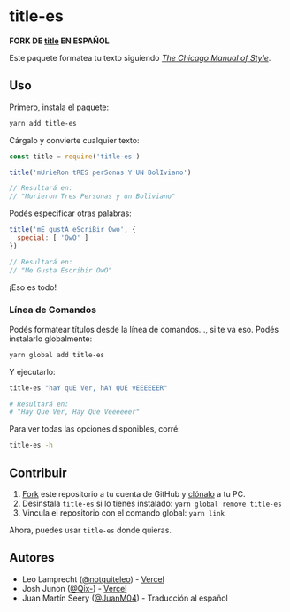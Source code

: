 # title-es

**FORK DE [title](https://github.com/vercel/title) EN ESPAÑOL**

Este paquete formatea tu texto siguiendo _[The Chicago Manual of Style](http://www.chicagomanualofstyle.org/home.html)_.

## Uso

Primero, instala el paquete:

```bash
yarn add title-es
```

Cárgalo y convierte cualquier texto:

```js
const title = require('title-es')

title('mUrieRon tRES perSonas Y UN BolIviano')

// Resultará en:
// "Murieron Tres Personas y un Boliviano"
```

Podés especificar otras palabras:

```js
title('mE gustA eScriBir Owo', {
  special: [ 'OwO' ]
})

// Resultará en:
// "Me Gusta Escribir OwO"
```

¡Eso es todo!

### Línea de Comandos

Podés formatear títulos desde la línea de comandos..., si te va eso. Podés instalarlo globalmente:

```bash
yarn global add title-es
```

Y ejecutarlo:

```bash
title-es "haY quE Ver, hAY QUE vEEEEEER"

# Resultará en:
# "Hay Que Ver, Hay Que Veeeeeer"
```

Para ver todas las opciones disponibles, corré:

```bash
title-es -h
```

## Contribuir

1. [Fork](https://help.github.com/articles/fork-a-repo/) este repositorio a tu cuenta de GitHub y [clónalo](https://help.github.com/articles/cloning-a-repository/) a tu PC.
2. Desinstala `title-es` si lo tienes instalado: `yarn global remove title-es`
3. Vincula el repositorio con el comando global: `yarn link`

Ahora, puedes usar `title-es` donde quieras.

## Autores

- Leo Lamprecht ([@notquiteleo](https://twitter.com/notquiteleo)) - [Vercel](https://vercel.com)
- Josh Junon ([@Qix-](https://github.com/Qix-)) - [Vercel](https://vercel.com)
- Juan Martín Seery ([@JuanM04](https://github.com/JuanM04)) - Traducción al español
